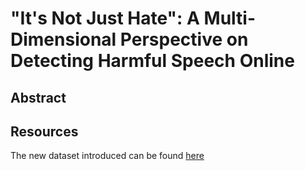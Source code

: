 # "It's Not Just Hate": A Multi-Dimensional Perspective on Detecting Harmful Speech Online 

## Abstract


## Resources

The new dataset introduced can be found [here](https://osf.io/gxvsj/?view_only=12197981e47a47239a6f80c62db84b14)
